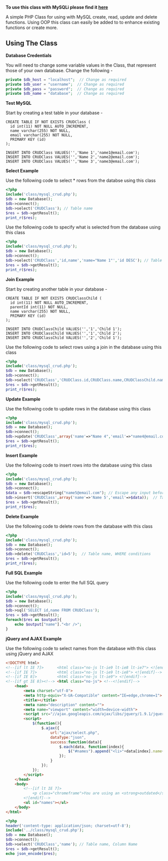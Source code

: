 **To use this class with MySQLi please find it <a href="https://github.com/rorystandley/MySQLi-CRUD-PHP-OOP">here</a>**

A simple PHP Class for using with MySQL create, read, update and delete functions. Using OOP this class can easily be added to to enhance existing functions or create more.

**Using The Class**
--

**Database Credentials**

You will need to change some variable values in the Class, that represent those of your own database. Change the following -

```php
private $db_host = "localhost";  // Change as required
private $db_user = "username";  // Change as required
private $db_pass = "password";  // Change as required
private $db_name = "database";	// Change as required
```

**Test MySQL**

Start by creating a test table in your database -

```mysql
CREATE TABLE IF NOT EXISTS CRUDClass (
  id int(11) NOT NULL AUTO_INCREMENT,
  name varchar(255) NOT NULL,
  email varchar(255) NOT NULL,
  PRIMARY KEY (id)
);

INSERT INTO CRUDClass VALUES('','Name 1','name1@email.com');
INSERT INTO CRUDClass VALUES('','Name 2','name2@email.com');
INSERT INTO CRUDClass VALUES('','Name 3','name3@email.com');
```

**Select Example**

Use the following code to select * rows from the databse using this class

```php
<?php
include('class/mysql_crud.php');
$db = new Database();
$db->connect();
$db->select('CRUDClass'); // Table name
$res = $db->getResult();
print_r($res);
```

Use the following code to specify what is selected from the database using this class

```php
<?php
include('class/mysql_crud.php');
$db = new Database();
$db->connect();
$db->select('CRUDClass','id,name','name="Name 1"','id DESC'); // Table name, Column Names, WHERE conditions, ORDER BY conditions
$res = $db->getResult();
print_r($res);
```

**Join Example**

Start by creating another table in your database -

```mysql
CREATE TABLE IF NOT EXISTS CRUDClassChild (
  id int(11) NOT NULL AUTO_INCREMENT,
  parentId int(11) NOT NULL,
  name varchar(255) NOT NULL,
  PRIMARY KEY (id)
);

INSERT INTO CRUDClassChild VALUES('','1','Child 1');
INSERT INTO CRUDClassChild VALUES('','1','Child 2');
INSERT INTO CRUDClassChild VALUES('','2','Child 1');
```

Use the following code to select rows using a join in the database using this class

```php
<?php
include('class/mysql_crud.php');
$db = new Database();
$db->connect();
$db->select('CRUDClass','CRUDClass.id,CRUDClass.name,CRUDClassChild.name','CRUDClassChild ON CRUDClass.id = parentId','CRUDClass.name="Name 1"','id DESC'); // Table name, Column Names, JOIN, WHERE conditions, ORDER BY conditions
$res = $db->getResult();
print_r($res);
```

**Update Example**

Use the following code to update rows in the database using this class

```php
<?php
include('class/mysql_crud.php');
$db = new Database();
$db->connect();
$db->update('CRUDClass',array('name'=>"Name 4",'email'=>"name4@email.com"),'id="1" AND name="Name 1"'); // Table name, column names and values, WHERE conditions
$res = $db->getResult();
print_r($res);
```

**Insert Example**

Use the following code to insert rows into the database using this class

```php
<?php
include('class/mysql_crud.php');
$db = new Database();
$db->connect();
$data = $db->escapeString("name5@email.com"); // Escape any input before insert
$db->insert('CRUDClass',array('name'=>'Name 5','email'=>$data));  // Table name, column names and respective values
$res = $db->getResult();  
print_r($res);
```

**Delete Example**

Use the following code to delete rows from the database with this class

```php
<?php
include('class/mysql_crud.php');
$db = new Database();
$db->connect();
$db->delete('CRUDClass','id=5');  // Table name, WHERE conditions
$res = $db->getResult();  
print_r($res);
```

**Full SQL Example**

Use the following code to enter the full SQL query

```php
<?php
include('class/mysql_crud.php');
$db = new Database();
$db->connect();
$db->sql('SELECT id,name FROM CRUDClass');
$res = $db->getResult();
foreach($res as $output){
	echo $output["name"]."<br />";
}
```

**jQuery and AJAX Example**

Use the following code to select names from the database with this class using jQuery and AJAX

```html
<!DOCTYPE html>
<!--[if lt IE 7]>      <html class="no-js lt-ie9 lt-ie8 lt-ie7"> <![endif]-->
<!--[if IE 7]>         <html class="no-js lt-ie9 lt-ie8"> <![endif]-->
<!--[if IE 8]>         <html class="no-js lt-ie9"> <![endif]-->
<!--[if gt IE 8]><!--> <html class="no-js"> <!--<![endif]-->
    <head>
        <meta charset="utf-8">
        <meta http-equiv="X-UA-Compatible" content="IE=edge,chrome=1">
        <title></title>
        <meta name="description" content="">
        <meta name="viewport" content="width=device-width">
        <script src="//ajax.googleapis.com/ajax/libs/jquery/1.9.1/jquery.min.js"></script>
        <script>
        	$(function(){
        		$.ajax({
        			url:"ajax/select.php",
        			dataType:"json",
        			success:function(data){
        				$.each(data, function(index){
        					$("#names").append("<li>"+data[index].name+"</li>")
        				});
        			}
        		});
        	});
        </script>
    </head>
    <body>
        <!--[if lt IE 7]>
            <p class="chromeframe">You are using an <strong>outdated</strong> browser. Please <a href="http://browsehappy.com/">upgrade your browser</a> or <a href="http://www.google.com/chromeframe/?redirect=true">activate Google Chrome Frame</a> to improve your experience.</p>
        <![endif]-->
        <ul id="names"></ul>
    </body>
</html>
```

```php
<?php
header('content-type: application/json; charset=utf-8');
include('../class/mysql_crud.php');
$db = new Database();
$db->connect();
$db->select('CRUDClass','name'); // Table name, Column Name
$res = $db->getResult();
echo json_encode($res);
```
